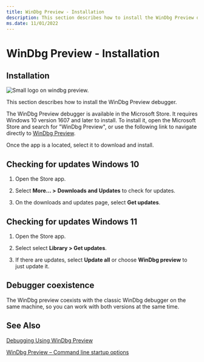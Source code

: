```yaml
---
title: WinDbg Preview - Installation
description: This section describes how to install the WinDbg Preview debugger.
ms.date: 11/01/2022
---
```


# WinDbg Preview - Installation

## Installation

![Small logo on windbg preview.](images/windbgx-preview-logo.png)

This section describes how to install the WinDbg Preview debugger.

The WinDbg Preview debugger is available in the Microsoft Store. It requires Windows 10 version 1607 and later to install. To install it, open the Microsoft Store and search for "WinDbg Preview", or use the following link to navigate directly to [WinDbg Preview](https://www.microsoft.com/store/apps/9pgjgd53tn86).

Once the app is a located, select it to download and install.

## Checking for updates Windows 10

1. Open the Store app.

2. Select **More... >**  **Downloads and Updates** to check for updates.

3. On the downloads and updates page, select **Get updates**.


## Checking for updates Windows 11

1. Open the Store app.

2. Select select **Library > Get updates**.

3. If there are updates, select **Update all** or choose **WinDbg preview** to just update it. 

## Debugger coexistence  

The WinDbg preview coexists with the classic WinDbg debugger on the same machine, so you can work with both versions at the same time.

## See Also

[Debugging Using WinDbg Preview](debugging-using-windbg-preview.md)

[WinDbg Preview – Command line startup options](windbg-command-line-preview.md)
